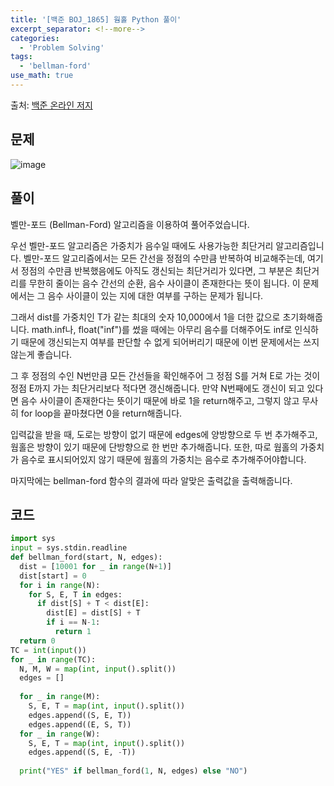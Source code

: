 ```yaml
---
title: '[백준 BOJ_1865] 웜홀 Python 풀이'
excerpt_separator: <!--more-->
categories:
  - 'Problem Solving'
tags:
  - 'bellman-ford'
use_math: true
---
```


출처: [백준 온라인 저지](https://www.acmicpc.net/problem/1865)

## 문제

![image](https://user-images.githubusercontent.com/59808674/188868648-5feb5b4c-a867-4e2b-b394-d52b7582996a.png)

## 풀이  

벨만-포드 (Bellman-Ford) 알고리즘을 이용하여 풀어주었습니다.  

우선 벨만-포드 알고리즘은 가중치가 음수일 때에도 사용가능한 최단거리 알고리즘입니다. 벨만-포드 알고리즘에서는 모든 간선을 정점의 수만큼 반복하여 비교해주는데, 여기서 정점의 수만큼 반복했음에도 아직도 갱신되는 최단거리가 있다면, 그 부분은 최단거리를 무한히 줄이는 음수 간선의 순환, 음수 사이클이 존재한다는 뜻이 됩니다. 이 문제에서는 그 음수 사이클이 있는 지에 대한 여부를 구하는 문제가 됩니다.  

그래서 dist를 가중치인 T가 같는 최대의 숫자 10,000에서 1을 더한 값으로 초기화해줍니다. math.inf나, float("inf")를 썼을 때에는 아무리 음수를 더해주어도 inf로 인식하기 때문에 갱신되는지 여부를 판단할 수 없게 되어버리기 때문에 이번 문제에서는 쓰지 않는게 좋습니다.  

그 후 정점의 수인 N번만큼 모든 간선들을 확인해주어 그 정점 S를 거쳐 E로 가는 것이 정점 E까지 가는 최단거리보다 적다면 갱신해줍니다. 만약 N번째에도 갱신이 되고 있다면 음수 사이클이 존재한다는 뜻이기 때문에 바로 1을 return해주고, 그렇지 않고 무사히 for loop을 끝마쳤다면 0을 return해줍니다.  

입력값을 받을 때, 도로는 방향이 없기 때문에 edges에 양방향으로 두 번 추가해주고, 웜홀은 방향이 있기 때문에 단방향으로 한 번만 추가해줍니다. 또한, 따로 웜홀의 가중치가 음수로 표시되어있지 않기 때문에 웜홀의 가중치는 음수로 추가해주어야합니다. 

마지막에는 bellman-ford 함수의 결과에 따라 알맞은 출력값을 출력해줍니다.  

## 코드  
```python
import sys
input = sys.stdin.readline
def bellman_ford(start, N, edges):
  dist = [10001 for _ in range(N+1)]
  dist[start] = 0
  for i in range(N):
    for S, E, T in edges:
      if dist[S] + T < dist[E]:
        dist[E] = dist[S] + T
        if i == N-1:
          return 1
  return 0
TC = int(input())
for _ in range(TC):
  N, M, W = map(int, input().split())
  edges = []
  
  for _ in range(M):
    S, E, T = map(int, input().split())
    edges.append((S, E, T))
    edges.append((E, S, T))
  for _ in range(W):
    S, E, T = map(int, input().split())
    edges.append((S, E, -T))
  
  print("YES" if bellman_ford(1, N, edges) else "NO")
```